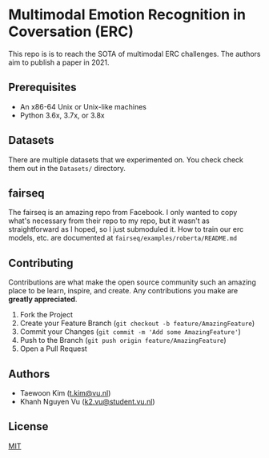 # Multimodal Emotion Recognition in Coversation (ERC)

This repo is is to reach the SOTA of multimodal ERC challenges. The authors aim to publish a paper in 2021. 

## Prerequisites

* An x86-64 Unix or Unix-like machines 
* Python 3.6x, 3.7x, or 3.8x


## Datasets

There are multiple datasets that we experimented on. You check check them out in the `Datasets/` directory.

## fairseq

The fairseq is an amazing repo from Facebook. I only wanted to copy what's necessary from their repo to my repo, but it wasn't as straightforward as I hoped, so I just submoduled it. How to train our erc models, etc. are documented at `fairseq/examples/roberta/README.md`

## Contributing

Contributions are what make the open source community such an amazing place to be learn, inspire, and create. Any contributions you make are **greatly appreciated**.

1. Fork the Project
1. Create your Feature Branch (`git checkout -b feature/AmazingFeature`)
1. Commit your Changes (`git commit -m 'Add some AmazingFeature'`)
1. Push to the Branch (`git push origin feature/AmazingFeature`)
1. Open a Pull Request

## Authors
* Taewoon Kim (t.kim@vu.nl)
* Khanh Nguyen Vu (k2.vu@student.vu.nl)

## License
[MIT](https://choosealicense.com/licenses/mit/)
